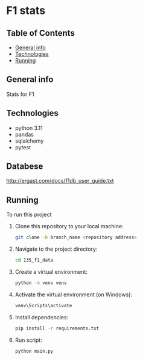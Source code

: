 # F1 stats

## Table of Contents
* [General info](#general-info)
* [Technologies](#technologies)
* [Running](#running)

## General info

Stats for F1

## Technologies
* python 3.11
* pandas
* sqlalchemy
* pytest

## Databese
http://ergast.com/docs/f1db_user_guide.txt


## Running
To run this project

1. Clone this repository to your local machine:

   ```bash
   git clone -b branch_name <repository address>
   ```

2. Navigate to the project directory:

   ```bash
   cd 135_f1_data
   ```

3. Create a virtual environment:

   ```bash
   python -m venv venv
   ```

4. Activate the virtual environment (on Windows):

   ```bash
   venv\Scripts\activate
   ```

5. Install dependencies:

   ```bash
   pip install -r requirements.txt
   ```

6. Run script:

   ```bash
   python main.py
   ```
   
